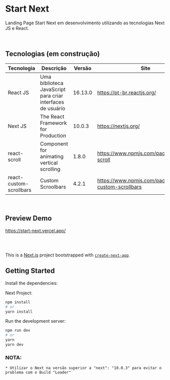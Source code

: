 # Start Next


Landing Page Start Next em desenvolvimento utilizando as tecnologias Next JS e React.

<br>

## Tecnologias (em construção)

Tecnologia | Descrição | Versão | Site
------------ | ------------- | ------------ | ------------
React JS | Uma biblioteca JavaScript para criar interfaces de usuário | 16.13.0 | https://pt-br.reactjs.org/
Next JS| The React Framework for Production | 10.0.3 | https://nextjs.org/
react-scroll | Component for animating vertical scrolling | 1.8.0 | https://www.npmjs.com/package/react-scroll
react-custom-scrollbars | Custom Scroolbars | 4.2.1 | https://www.npmjs.com/package/react-custom-scrollbars

<br>

## Preview Demo

https://start-next.vercel.app/


##

<br>

This is a [Next.js](https://nextjs.org/) project bootstrapped with [`create-next-app`](https://github.com/vercel/next.js/tree/canary/packages/create-next-app).


## Getting Started

Install the dependencies: 

Next Project:

```bash
npm install
# or 
yarn install
```
Run the development server:
```bash
npm run dev
# or
yarn
yarn dev
```

### NOTA:

```
* Utilizar o Next na versão superior a "next": "10.0.3" para evitar o problema com o Build "Loader"

```
